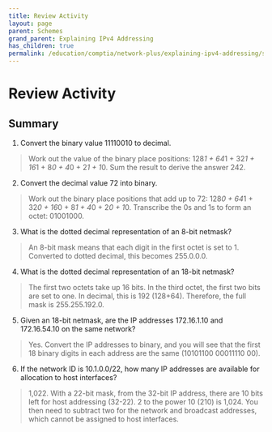 ```yaml
---
title: Review Activity
layout: page
parent: Schemes
grand_parent: Explaining IPv4 Addressing
has_children: true
permalink: /education/comptia/network-plus/explaining-ipv4-addressing/schemes/review-activity/
---
```


# Review Activity

## Summary

1. Convert the binary value 11110010 to decimal.

> Work out the value of the binary place positions: 128*1 + 64*1 + 32*1 + 16*1 + 8*0 + 4*0 + 2*1 + 1*0. Sum the result to derive the answer 242. 

2. Convert the decimal value 72 into binary. 

> Work out the binary place positions that add up to 72: 128*0 + 64*1 + 32*0 + 16*0 + 8*1 + 4*0 + 2*0 + 1*0. Transcribe the 0s and 1s to form an octet: 01001000. 

3. What is the dotted decimal representation of an 8-bit netmask? 

> An 8-bit mask means that each digit in the first octet is set to 1. Converted to dotted decimal, this becomes 255.0.0.0.

4. What is the dotted decimal representation of an 18-bit netmask? 

> The first two octets take up 16 bits. In the third octet, the first two bits are set to one. In decimal, this is 192 (128+64). Therefore, the full mask is 255.255.192.0.

5. Given an 18-bit netmask, are the IP addresses 172.16.1.10 and 172.16.54.10 on the same network? 

> Yes. Convert the IP addresses to binary, and you will see that the first 18 binary digits in each address are the same (10101100 00011110 00). 

6. If the network ID is 10.1.0.0/22, how many IP addresses are available for allocation to host interfaces?

> 1,022. With a 22-bit mask, from the 32-bit IP address, there are 10 bits left for host addressing (32-22). 2 to the power 10 (210) is 1,024. You then need to subtract two for the network and broadcast addresses, which cannot be assigned to host interfaces.